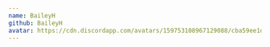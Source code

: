 ```yaml
---
name: BaileyH
github: BaileyH
avatar: https://cdn.discordapp.com/avatars/159753108967129088/cba59ee1d01ebb0e2085dea39c868ad3.webp?size=128
---
```


